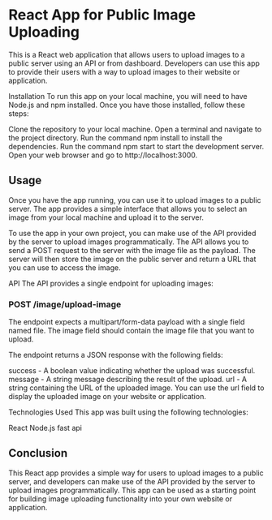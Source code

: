 # React App for Public Image Uploading

This is a React web application that allows users to upload images to a public server using an API or from dashboard. Developers can use this app to provide their users with a way to upload images to their website or application.

Installation
To run this app on your local machine, you will need to have Node.js and npm installed. Once you have those installed, follow these steps:

Clone the repository to your local machine.
Open a terminal and navigate to the project directory.
Run the command npm install to install the dependencies.
Run the command npm start to start the development server.
Open your web browser and go to http://localhost:3000.
## Usage
Once you have the app running, you can use it to upload images to a public server. The app provides a simple interface that allows you to select an image from your local machine and upload it to the server.

To use the app in your own project, you can make use of the API provided by the server to upload images programmatically. The API allows you to send a POST request to the server with the image file as the payload. The server will then store the image on the public server and return a URL that you can use to access the image.

API
The API provides a single endpoint for uploading images:

### POST /image/upload-image

The endpoint expects a multipart/form-data payload with a single field named file. The image field should contain the image file that you want to upload.

The endpoint returns a JSON response with the following fields:

success - A boolean value indicating whether the upload was successful.
message - A string message describing the result of the upload.
url - A string containing the URL of the uploaded image.
You can use the url field to display the uploaded image on your website or application.

Technologies Used
This app was built using the following technologies:

React
Node.js
fast api

## Conclusion
This React app provides a simple way for users to upload images to a public server, and developers can make use of the API provided by the server to upload images programmatically. This app can be used as a starting point for building image uploading functionality into your own website or application.
